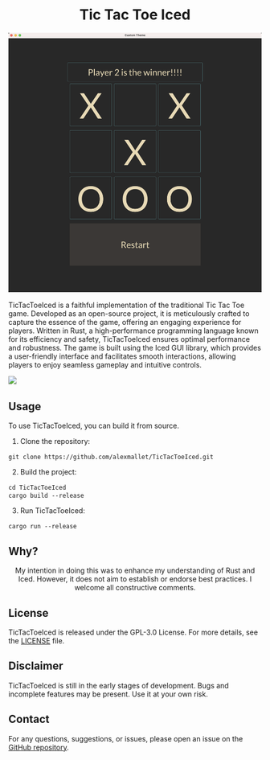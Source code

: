 <div align="center">
  
# Tic Tac Toe Iced

![Screenshot](assets/TicTacToeIced-4.png)


</div>

TicTacToeIced is a faithful implementation of the traditional Tic Tac Toe game. Developed as an open-source project, it is meticulously crafted to capture the essence of the game, offering an engaging experience for players. Written in Rust, a high-performance programming language known for its efficiency and safety, TicTacToeIced ensures optimal performance and robustness. The game is built using the Iced GUI library, which provides a user-friendly interface and facilitates smooth interactions, allowing players to enjoy seamless gameplay and intuitive controls.


<a href="https://github.com/iced-rs/iced">
  <img src="https://gist.githubusercontent.com/hecrj/ad7ecd38f6e47ff3688a38c79fd108f0/raw/74384875ecbad02ae2a926425e9bcafd0695bade/color.svg" width="130px">
</a>

## Usage

To use TicTacToeIced, you can build it from source.

1. Clone the repository:

```
git clone https://github.com/alexmallet/TicTacToeIced.git
```

2. Build the project:

```
cd TicTacToeIced
cargo build --release
```

3. Run TicTacToeIced:

```
cargo run --release
```

## Why?
<div align="center">
My intention in doing this was to enhance my understanding of Rust and Iced. However, it does not aim to establish or endorse best practices. I welcome all constructive comments.  
</div>


## License

TicTacToeIced is released under the GPL-3.0 License. For more details, see the [LICENSE](LICENSE) file.

## Disclaimer

TicTacToeIced is still in the early stages of development. Bugs and incomplete features may be present. Use it at your own risk.

## Contact

For any questions, suggestions, or issues, please open an issue on the [GitHub repository](https://github.com/alexmallet/TicTacToeIced/issues).

